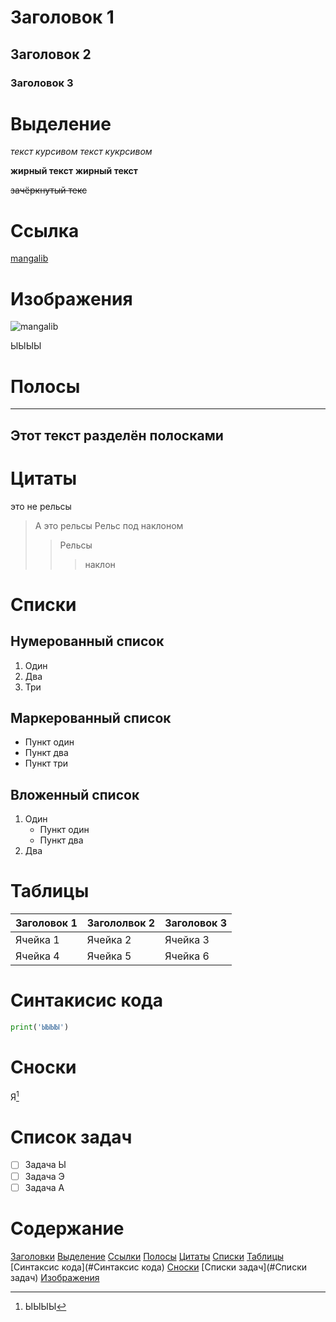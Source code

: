 # Заголовок 1
## Заголовок 2
### Заголовок 3

# Выделение
*текст курсивом*
_текст кукрсивом_

**жирный текст**
__жирный текст__

~~зачёркнутый текс~~

# Ссылка
[mangalib](https://mangalib.me/)

# Изображения
![mangalib](https://masterpiecer-images.s3.yandex.net/a7e9ead9a11411eea600d261b2905eb9:upscaled)

ЫЫЫЫ

# Полосы
---
Этот текст разделён полосками
---

# Цитаты
это не рельсы
> А это рельсы
> Рельс под наклоном
>> Рельсы
>>> наклон

# Списки
## Нумерованный список
1. Один
2. Два
3. Три

## Маркерованный список
- Пункт один
- Пункт два
- Пункт три

## Вложенный список
1. Один
   - Пункт один
   - Пункт два
2. Два

# Таблицы
|Заголовок 1|Загололвок 2|Заголовок 3|
|-----------|------------|-----------|
|Ячейка 1 |Ячейка 2 |Ячейка 3 |
|Ячейка 4 |Ячейка 5 |Ячейка 6 |

# Синтакисис кода
```python
print('ЫЫЫЫ')
```

# Сноски
Я[^1]
[^1]:ЫЫЫЫ

# Список задач
- [ ] Задача Ы
- [ ] Задача Э
- [ ] Задача А

# Содержание
[Заголовки](#Заголовки)
[Выделение](#Выделение)
[Ссылки](#Ссылки)
[Полосы](#Полосы)
[Цитаты](#Цитаты)
[Списки](#Списки)
[Таблицы](#Таблицы)
[Синтаксис кода](#Синтаксис кода)
[Сноски](#Сноски)
[Списки задач](#Списки задач)
[Изображения](#Изображения)
